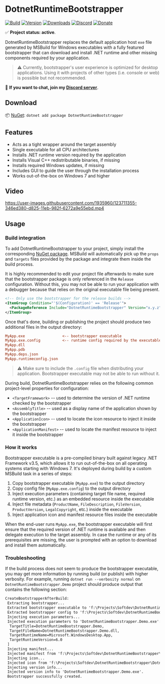 # DotnetRuntimeBootstrapper

[![Build](https://github.com/Tyrrrz/DotnetRuntimeBootstrapper/workflows/CI/badge.svg?branch=master)](https://github.com/Tyrrrz/DotnetRuntimeBootstrapper/actions)
[![Version](https://img.shields.io/nuget/v/DotnetRuntimeBootstrapper.svg)](https://nuget.org/packages/DotnetRuntimeBootstrapper)
[![Downloads](https://img.shields.io/nuget/dt/DotnetRuntimeBootstrapper.svg)](https://nuget.org/packages/DotnetRuntimeBootstrapper)
[![Discord](https://img.shields.io/discord/869237470565392384?label=discord)](https://discord.gg/2SUWKFnHSm)
[![Donate](https://img.shields.io/badge/donate-$$$-purple.svg)](https://tyrrrz.me/donate)

✅ **Project status: active**.

DotnetRuntimeBootstrapper replaces the default application host `exe` file generated by MSBuild for Windows executables with a fully featured bootstrapper that can download and install .NET runtime and other missing components required by your application.

> ⚠️ Currently, bootstrapper's user experience is optimized for desktop applications.
Using it with projects of other types (i.e. console or web) is possible but not recommended.

💬 **If you want to chat, join my [Discord server](https://discord.gg/2SUWKFnHSm)**.

## Download

📦 [NuGet](https://nuget.org/packages/DotnetRuntimeBootstrapper): `dotnet add package DotnetRuntimeBootstrapper`

## Features

- Acts as a tight wrapper around the target assembly
- Single executable for all CPU architectures
- Installs .NET runtime version required by the application
- Installs Visual C++ redistributable binaries, if missing
- Installs required Windows updates, if missing
- Includes GUI to guide the user through the installation process
- Works out-of-the-box on Windows 7 and higher

## Video

https://user-images.githubusercontent.com/1935960/123711355-346ed380-d825-11eb-982f-6272a9e55ebd.mp4

## Usage

### Build integration

To add DotnetRuntimeBootstrapper to your project, simply install the corresponding [NuGet package](https://nuget.org/packages/DotnetRuntimeBootstrapper).
MSBuild will automatically pick up the `props` and `targets` files provided by the package and integrate them inside the build process.

It is highly recommended to edit your project file afterwards to make sure that the bootstrapper package is only referenced in the `Release` configuration.
Without this, you may not be able to run your application with a debugger because that relies on the original executable file being present.

```xml
<!-- Only use the bootstrapper for the release builds -->
<ItemGroup Condition="'$(Configuration)' == 'Release'">
  <PackageReference Include="DotnetRuntimeBootstrapper" Version="x.y.z" PrivateAssets="all" />
</ItemGroup>
```


Once that's done, building or publishing the project should produce two additional files in the output directory:

```ini
MyApp.exe                 <-- bootstrapper executable
MyApp.exe.config          <-- runtime config required by the executable
MyApp.dll
MyApp.pdb
MyApp.deps.json
MyApp.runtimeconfig.json
```

> ⚠️ Make sure to include the `.config` file when distributing your application.
Bootstrapper executable may not be able to run without it.

During build, DotnetRuntimeBootstrapper relies on the following common project-level properties for configuration:

- `<TargetFramework>` -- used to determine the version of .NET runtime checked by the bootstrapper
- `<AssemblyTitle>` -- used as a display name of the application shown by the bootstrapper
- `<ApplicationIcon>` -- used to locate the icon resource to inject it inside the bootstrapper
- `<ApplicationManifest>` -- used to locate the manifest resource to inject it inside the bootstrapper

### How it works

Bootstrapper executable is a pre-compiled binary built against legacy .NET Framework v3.5, which allows it to run out-of-the-box on all operating systems starting with Windows 7.
It's deployed during build by a custom MSBuild task in a series of steps:

1. Copy bootstrapper executable (`MyApp.exe`) to the output directory
2. Copy config file (`MyApp.exe.config`) to the output directory
3. Inject execution parameters (containing target file name, required runtime version, etc.) as an embedded resource inside the executable
4. Inject file metadata (`ProductName`, `FileDescription`, `FileVersion`, `ProductVersion`, `LegalCopyright`, etc.) inside the executable
5. Inject application icon and manifest resource files inside the executable

When the end-user runs `MyApp.exe`, the bootstrapper executable will first ensure that the required version of .NET runtime is available and then delegate execution to the target assembly.
In case the runtime or any of its prerequisites are missing, the user is prompted with an option to download and install them automatically.

### Troubleshooting

If the build process does not seem to produce the bootstrapper executable, you may get more information by running build (or publish) with higher verbosity.
For example, running `dotnet run --verbosity normal` on `DotnetRuntimeBootstrapper.Demo` project should produce output that contains the following section:

```txt
CreateBootstrapperAfterBuild:
 Extracting bootstrapper...
 Extracted bootstrapper executable to 'f:\Projects\Softdev\DotnetRuntimeBootstrapper\DotnetRuntimeBootstrapper.Demo\bin\Debug\net6.0-windows\DotnetRuntimeBootstrapper.Demo.exe'.
 Extracted bootstrapper config to 'f:\Projects\Softdev\DotnetRuntimeBootstrapper\DotnetRuntimeBootstrapper.Demo\bin\Debug\net6.0-windows\DotnetRuntimeBootstrapper.Demo.exe.config'.
 Injecting execution parameters...
 Injected execution parameters to 'DotnetRuntimeBootstrapper.Demo.exe': [
  TargetTitle=DotnetRuntimeBootstrapper.Demo,
  TargetFileName=DotnetRuntimeBootstrapper.Demo.dll,
  TargetRuntimeName=Microsoft.WindowsDesktop.App,
  TargetRuntimeVersion=6.0
 ]
 Injecting manifest...
 Injected manifest from 'f:\Projects\Softdev\DotnetRuntimeBootstrapper\DotnetRuntimeBootstrapper.Demo\app.manifest' to 'DotnetRuntimeBootstrapper.Demo.exe'.
 Injecting icon...
 Injected icon from 'f:\Projects\Softdev\DotnetRuntimeBootstrapper\DotnetRuntimeBootstrapper.Demo\../favicon.ico' to 'DotnetRuntimeBootstrapper.Demo.exe'.
 Injecting version info...
 Injected version info to 'DotnetRuntimeBootstrapper.Demo.exe'.
 Bootstrapper successfully created.
```